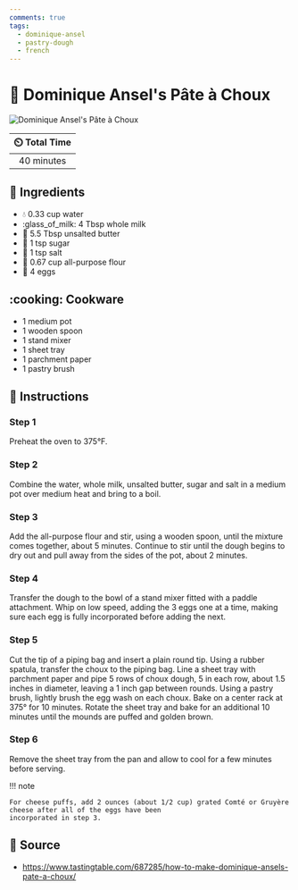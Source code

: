 ```yaml
---
comments: true
tags:
  - dominique-ansel
  - pastry-dough
  - french
---
```

# :pie: Dominique Ansel's Pâte à Choux

![Dominique Ansel's Pâte à Choux](../../assets/images/dominique-ansel's-pâte-à-choux.jpg)

| :timer_clock: Total Time |
|:-----------------------: |
| 40 minutes |

## :salt: Ingredients

- :droplet: 0.33 cup water
- :glass_of_milk: 4 Tbsp whole milk
- :butter: 5.5 Tbsp unsalted butter
- :candy: 1 tsp sugar
- :salt: 1 tsp salt
- :ear_of_rice: 0.67 cup all-purpose flour
- :egg: 4 eggs

## :cooking: Cookware

- 1 medium pot
- 1 wooden spoon
- 1 stand mixer
- 1 sheet tray
- 1 parchment paper
- 1 pastry brush

## :pencil: Instructions

### Step 1

Preheat the oven to 375°F.

### Step 2

Combine the water, whole milk, unsalted butter, sugar and salt in a medium pot over medium heat and bring to a boil.

### Step 3

Add the all-purpose flour and stir, using a wooden spoon, until the mixture comes together, about 5 minutes. Continue to
stir until the dough begins to dry out and pull away from the sides of the pot, about 2 minutes.

### Step 4

Transfer the dough to the bowl of a stand mixer fitted with a paddle attachment. Whip on low speed, adding the 3 eggs
one at a time, making sure each egg is fully incorporated before adding the next.

### Step 5

Cut the tip of a piping bag and insert a plain round tip. Using a rubber spatula, transfer the choux to the piping bag.
Line a sheet tray with parchment paper and pipe 5 rows of choux dough, 5 in each row, about 1.5 inches in diameter,
leaving a 1 inch gap between rounds. Using a pastry brush, lightly brush the egg wash on each choux. Bake on a center
rack at 375° for 10 minutes. Rotate the sheet tray and bake for an additional 10 minutes until the mounds are puffed
and golden brown.

### Step 6

Remove the sheet tray from the pan and allow to cool for a few minutes before serving.

!!! note

    For cheese puffs, add 2 ounces (about 1/2 cup) grated Comté or Gruyère cheese after all of the eggs have been
    incorporated in step 3.

## :link: Source

- <https://www.tastingtable.com/687285/how-to-make-dominique-ansels-pate-a-choux/>
